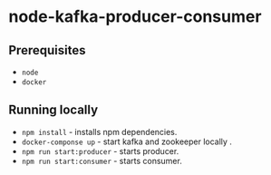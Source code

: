 # node-kafka-producer-consumer

## Prerequisites
* `node`
* `docker`

## Running locally

* `npm install` - installs npm dependencies.
* `docker-componse up` - start kafka and zookeeper locally .
* `npm run start:producer` - starts producer.
* `npm run start:consumer` - starts consumer.
